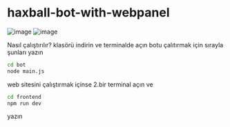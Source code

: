 # haxball-bot-with-webpanel

![image](https://github.com/Hasan-Kilici/haxball-bot-with-webpanel/assets/105741983/39236e00-1ad3-47bf-b039-ba4cf722384b)
![image](https://github.com/Hasan-Kilici/haxball-bot-with-webpanel/assets/105741983/d9cdf9c5-c1fc-42db-a817-236a9d94fa5b)

Nasıl çalıştırılır?
klasörü indirin ve terminalde açın
botu çalıtırmak için sırayla şunları yazın
```sh
cd bot
node main.js
```
web sitesini çalıştırmak içinse 2.bir terminal açın ve
```sh
cd frontend
npm run dev
```

yazın
